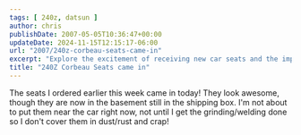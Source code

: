 ```yaml
---
tags: [ 240z, datsun ]
author: chris
publishDate: 2007-05-05T10:36:47+00:00
updateDate: 2024-11-15T12:15:17-06:00
url: "2007/240z-corbeau-seats-came-in"
excerpt: "Explore the excitement of receiving new car seats and the importance of preserving their quality during a car renovation process."
title: "240Z Corbeau Seats came in"
---
```


The seats I ordered earlier this week came in today! They look awesome, though they are now in the basement still in the shipping box. I'm not about to put them near the car right now, not until I get the grinding/welding done so I don't cover them in dust/rust and crap!
